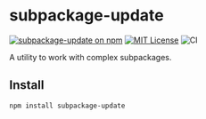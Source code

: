 # subpackage-update

[![subpackage-update on npm](https://img.shields.io/npm/v/subpackage-update.svg)](https://www.npmjs.com/package/subpackage-update)
[![MIT License](https://img.shields.io/badge/license-MIT-blue.svg)](https://github.com/curvenote/subpackage-update/blob/main/LICENSE)
![CI](https://github.com/curvenote/subpackage-update/workflows/CI/badge.svg)

A utility to work with complex subpackages.

## Install

```bash
npm install subpackage-update
```
